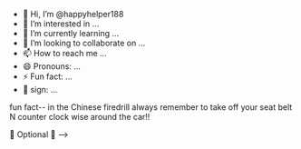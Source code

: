 - 👋 Hi, I’m @happyhelper188
- 👀 I’m interested in ...
- 🌱 I’m currently learning ...
- 💞️ I’m looking to collaborate on ...
- 📫 How to reach me ...
- 😄 Pronouns: ...
- ⚡ Fun fact: ...
- 🌺 sign:  ...
<!---
happyhelper188/happyhelper188 is a ✨ special ✨ repository because its `README.md` (this file) appears on your GitHub profile.
You can click the Preview link to take a look at your changes.
---> fun fact-- in the Chinese firedrill always remember to take off your seat belt N counter clock wise around the car!!
💫 Optional 💫 -->
